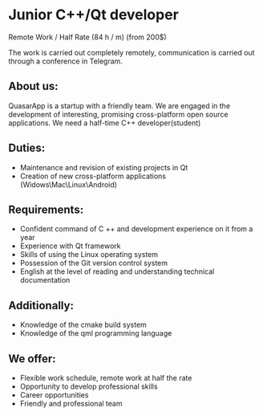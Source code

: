 # Junior C++/Qt developer
Remote Work / Half Rate (84 h / m) (from 200$)

The work is carried out completely remotely, communication is carried out through a conference in Telegram. 

## About us:

QuasarApp is a startup with a friendly team. We are engaged in the development of interesting, promising cross-platform open source applications.
We need a half-time C++ developer(student) 


## Duties:

   * Maintenance and revision of existing projects in Qt
   * Creation of new cross-platform applications (Widows\Mac\Linux\Android) 
      
## Requirements:
 
   * Confident command of C ++ and development experience on it from a year
   * Experience with Qt framework
   * Skills of using the Linux operating system
   * Possession of the Git version control system
   * English at the level of reading and understanding technical documentation

## Additionally:

   * Knowledge of the cmake build system
   * Knowledge of the qml programming language 
      
## We offer:

   * Flexible work schedule, remote work at half the rate
   * Opportunity to develop professional skills
   * Career opportunities
   * Friendly and professional team 
